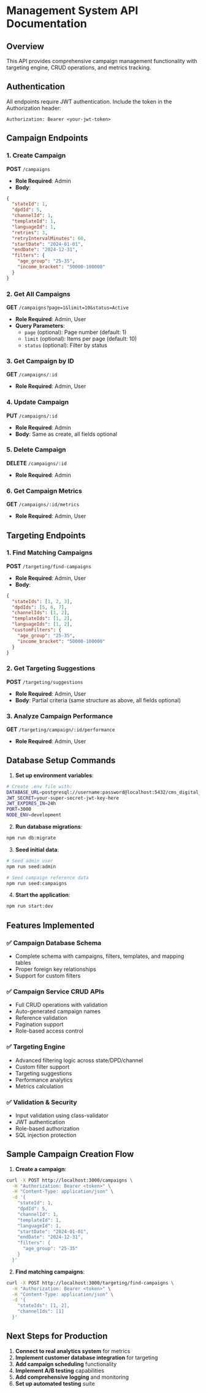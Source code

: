 # Management System API Documentation

## Overview
This API provides comprehensive campaign management functionality with targeting engine, CRUD operations, and metrics tracking.

## Authentication
All endpoints require JWT authentication. Include the token in the Authorization header:
```
Authorization: Bearer <your-jwt-token>
```

## Campaign Endpoints

### 1. Create Campaign
**POST** `/campaigns`
- **Role Required**: Admin
- **Body**:
```json
{
  "stateId": 1,
  "dpdId": 5,
  "channelId": 1,
  "templateId": 1,
  "languageId": 1,
  "retries": 3,
  "retryIntervalMinutes": 60,
  "startDate": "2024-01-01",
  "endDate": "2024-12-31",
  "filters": {
    "age_group": "25-35",
    "income_bracket": "50000-100000"
  }
}
```

### 2. Get All Campaigns
**GET** `/campaigns?page=1&limit=10&status=Active`
- **Role Required**: Admin, User
- **Query Parameters**:
  - `page` (optional): Page number (default: 1)
  - `limit` (optional): Items per page (default: 10)
  - `status` (optional): Filter by status

### 3. Get Campaign by ID
**GET** `/campaigns/:id`
- **Role Required**: Admin, User

### 4. Update Campaign
**PUT** `/campaigns/:id`
- **Role Required**: Admin
- **Body**: Same as create, all fields optional

### 5. Delete Campaign
**DELETE** `/campaigns/:id`
- **Role Required**: Admin

### 6. Get Campaign Metrics
**GET** `/campaigns/:id/metrics`
- **Role Required**: Admin, User

## Targeting Endpoints

### 1. Find Matching Campaigns
**POST** `/targeting/find-campaigns`
- **Role Required**: Admin, User
- **Body**:
```json
{
  "stateIds": [1, 2, 3],
  "dpdIds": [5, 6, 7],
  "channelIds": [1, 2],
  "templateIds": [1, 2],
  "languageIds": [1, 2],
  "customFilters": {
    "age_group": "25-35",
    "income_bracket": "50000-100000"
  }
}
```

### 2. Get Targeting Suggestions
**POST** `/targeting/suggestions`
- **Role Required**: Admin, User
- **Body**: Partial criteria (same structure as above, all fields optional)

### 3. Analyze Campaign Performance
**GET** `/targeting/campaign/:id/performance`
- **Role Required**: Admin, User

## Database Setup Commands

1. **Set up environment variables**:
```bash
# Create .env file with:
DATABASE_URL=postgresql://username:password@localhost:5432/cms_digital_collection
JWT_SECRET=your-super-secret-jwt-key-here
JWT_EXPIRES_IN=24h
PORT=3000
NODE_ENV=development
```

2. **Run database migrations**:
```bash
npm run db:migrate
```

3. **Seed initial data**:
```bash
# Seed admin user
npm run seed:admin

# Seed campaign reference data
npm run seed:campaigns
```

4. **Start the application**:
```bash
npm run start:dev
```

## Features Implemented

### ✅ Campaign Database Schema
- Complete schema with campaigns, filters, templates, and mapping tables
- Proper foreign key relationships
- Support for custom filters

### ✅ Campaign Service CRUD APIs
- Full CRUD operations with validation
- Auto-generated campaign names
- Reference validation
- Pagination support
- Role-based access control

### ✅ Targeting Engine
- Advanced filtering logic across state/DPD/channel
- Custom filter support
- Targeting suggestions
- Performance analytics
- Metrics calculation

### ✅ Validation & Security
- Input validation using class-validator
- JWT authentication
- Role-based authorization
- SQL injection protection

## Sample Campaign Creation Flow

1. **Create a campaign**:
```bash
curl -X POST http://localhost:3000/campaigns \
  -H "Authorization: Bearer <token>" \
  -H "Content-Type: application/json" \
  -d '{
    "stateId": 1,
    "dpdId": 5,
    "channelId": 1,
    "templateId": 1,
    "languageId": 1,
    "startDate": "2024-01-01",
    "endDate": "2024-12-31",
    "filters": {
      "age_group": "25-35"
    }
  }'
```

2. **Find matching campaigns**:
```bash
curl -X POST http://localhost:3000/targeting/find-campaigns \
  -H "Authorization: Bearer <token>" \
  -H "Content-Type: application/json" \
  -d '{
    "stateIds": [1, 2],
    "channelIds": [1]
  }'
```

## Next Steps for Production

1. **Connect to real analytics system** for metrics
2. **Implement customer database integration** for targeting
3. **Add campaign scheduling** functionality
4. **Implement A/B testing** capabilities
5. **Add comprehensive logging** and monitoring
6. **Set up automated testing** suite

